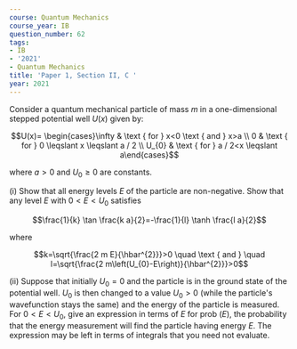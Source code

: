 ```yaml
---
course: Quantum Mechanics
course_year: IB
question_number: 62
tags:
- IB
- '2021'
- Quantum Mechanics
title: 'Paper 1, Section II, C '
year: 2021
---
```




Consider a quantum mechanical particle of mass $m$ in a one-dimensional stepped potential well $U(x)$ given by:

$$U(x)= \begin{cases}\infty & \text { for } x<0 \text { and } x>a \\ 0 & \text { for } 0 \leqslant x \leqslant a / 2 \\ U_{0} & \text { for } a / 2<x \leqslant a\end{cases}$$

where $a>0$ and $U_{0} \geqslant 0$ are constants.

(i) Show that all energy levels $E$ of the particle are non-negative. Show that any level $E$ with $0<E<U_{0}$ satisfies

$$\frac{1}{k} \tan \frac{k a}{2}=-\frac{1}{l} \tanh \frac{l a}{2}$$

where

$$k=\sqrt{\frac{2 m E}{\hbar^{2}}}>0 \quad \text { and } \quad l=\sqrt{\frac{2 m\left(U_{0}-E\right)}{\hbar^{2}}}>0$$

(ii) Suppose that initially $U_{0}=0$ and the particle is in the ground state of the potential well. $U_{0}$ is then changed to a value $U_{0}>0$ (while the particle's wavefunction stays the same) and the energy of the particle is measured. For $0<E<U_{0}$, give an expression in terms of $E$ for prob $(E)$, the probability that the energy measurement will find the particle having energy $E$. The expression may be left in terms of integrals that you need not evaluate.